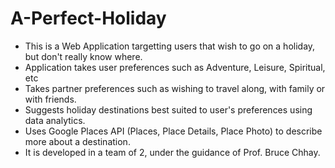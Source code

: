 # A-Perfect-Holiday

- This is a Web Application targetting users that wish to go on a holiday, but don't really know where.
- Application takes user preferences such as Adventure, Leisure, Spiritual, etc
- Takes partner preferences such as wishing to travel along, with family or with friends.
- Suggests holiday destinations best suited to user's preferences using data analytics.
- Uses Google Places API (Places, Place Details, Place Photo) to describe more about a destination.
- It is developed in a team of 2, under the guidance of Prof. Bruce Chhay.
